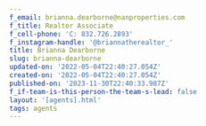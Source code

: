 ```yaml
---
f_email: brianna.dearborne@nanproperties.com
f_title: Realtor Associate
f_cell-phone: 'C: 832.726.2893'
f_instagram-handle: '@briannatherealtor_'
title: Brianna Dearborne
slug: brianna-dearborne
updated-on: '2022-05-04T22:40:27.054Z'
created-on: '2022-05-04T22:40:27.054Z'
published-on: '2023-11-30T22:40:33.987Z'
f_if-team-is-this-person-the-team-s-lead: false
layout: '[agents].html'
tags: agents
---
```



